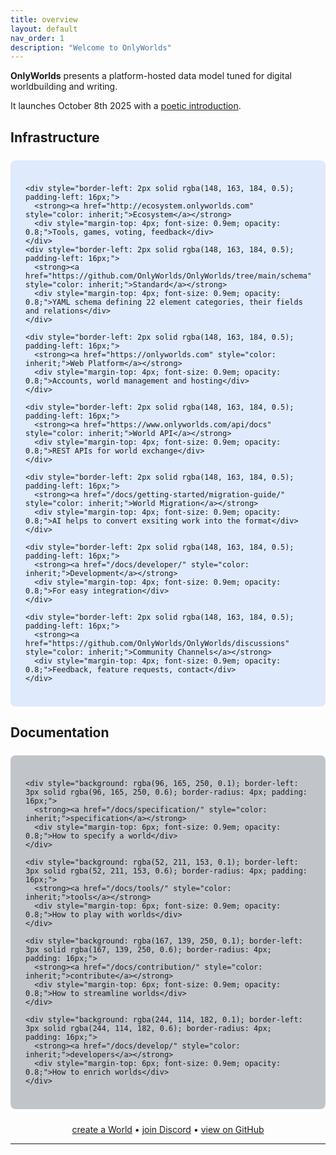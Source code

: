 ```yaml
---
title: overview
layout: default
nav_order: 1
description: "Welcome to OnlyWorlds"
---
```


**OnlyWorlds** presents a platform-hosted data model tuned for digital worldbuilding and writing. 

It launches October 8th 2025 with a [poetic introduction](http://soontm.onlyworlds.com).




## Infrastructure

<div style="background: rgba(59, 130, 246, 0.15); border-radius: 8px; padding: 24px; margin: 24px 0;">
  <div style="display: grid; gap: 16px;">

    <div style="border-left: 2px solid rgba(148, 163, 184, 0.5); padding-left: 16px;">
      <strong><a href="http://ecosystem.onlyworlds.com" style="color: inherit;">Ecosystem</a></strong>
      <div style="margin-top: 4px; font-size: 0.9em; opacity: 0.8;">Tools, games, voting, feedback</div>
    </div>
    <div style="border-left: 2px solid rgba(148, 163, 184, 0.5); padding-left: 16px;">
      <strong><a href="https://github.com/OnlyWorlds/OnlyWorlds/tree/main/schema" style="color: inherit;">Standard</a></strong>
      <div style="margin-top: 4px; font-size: 0.9em; opacity: 0.8;">YAML schema defining 22 element categories, their fields and relations</div>
    </div>

    <div style="border-left: 2px solid rgba(148, 163, 184, 0.5); padding-left: 16px;">
      <strong><a href="https://onlyworlds.com" style="color: inherit;">Web Platform</a></strong>
      <div style="margin-top: 4px; font-size: 0.9em; opacity: 0.8;">Accounts, world management and hosting</div>
    </div>

    <div style="border-left: 2px solid rgba(148, 163, 184, 0.5); padding-left: 16px;">
      <strong><a href="https://www.onlyworlds.com/api/docs" style="color: inherit;">World API</a></strong>
      <div style="margin-top: 4px; font-size: 0.9em; opacity: 0.8;">REST APIs for world exchange</div>
    </div>

    <div style="border-left: 2px solid rgba(148, 163, 184, 0.5); padding-left: 16px;">
      <strong><a href="/docs/getting-started/migration-guide/" style="color: inherit;">World Migration</a></strong>
      <div style="margin-top: 4px; font-size: 0.9em; opacity: 0.8;">AI helps to convert exsiting work into the format</div>
    </div>

    <div style="border-left: 2px solid rgba(148, 163, 184, 0.5); padding-left: 16px;">
      <strong><a href="/docs/developer/" style="color: inherit;">Development</a></strong>
      <div style="margin-top: 4px; font-size: 0.9em; opacity: 0.8;">For easy integration</div>
    </div>

    <div style="border-left: 2px solid rgba(148, 163, 184, 0.5); padding-left: 16px;">
      <strong><a href="https://github.com/OnlyWorlds/OnlyWorlds/discussions" style="color: inherit;">Community Channels</a></strong>
      <div style="margin-top: 4px; font-size: 0.9em; opacity: 0.8;">Feedback, feature requests, contact</div>
    </div>

  </div>
</div>


## Documentation

<div style="background: rgba(55, 65, 81, 0.3); border-radius: 8px; padding: 24px; margin: 24px 0;">
  <div style="display: grid; gap: 16px;">

    <div style="background: rgba(96, 165, 250, 0.1); border-left: 3px solid rgba(96, 165, 250, 0.6); border-radius: 4px; padding: 16px;">
      <strong><a href="/docs/specification/" style="color: inherit;">specification</a></strong>
      <div style="margin-top: 6px; font-size: 0.9em; opacity: 0.8;">How to specify a world</div>
    </div>

    <div style="background: rgba(52, 211, 153, 0.1); border-left: 3px solid rgba(52, 211, 153, 0.6); border-radius: 4px; padding: 16px;">
      <strong><a href="/docs/tools/" style="color: inherit;">tools</a></strong>
      <div style="margin-top: 6px; font-size: 0.9em; opacity: 0.8;">How to play with worlds</div>
    </div>

    <div style="background: rgba(167, 139, 250, 0.1); border-left: 3px solid rgba(167, 139, 250, 0.6); border-radius: 4px; padding: 16px;">
      <strong><a href="/docs/contribution/" style="color: inherit;">contribute</a></strong>
      <div style="margin-top: 6px; font-size: 0.9em; opacity: 0.8;">How to streamline worlds</div>
    </div>

    <div style="background: rgba(244, 114, 182, 0.1); border-left: 3px solid rgba(244, 114, 182, 0.6); border-radius: 4px; padding: 16px;">
      <strong><a href="/docs/develop/" style="color: inherit;">developers</a></strong>
      <div style="margin-top: 6px; font-size: 0.9em; opacity: 0.8;">How to enrich worlds</div>
    </div>

  </div>
</div>


<div style="text-align: center;">
<a href="https://www.onlyworlds.com/accounts/login/">create a World</a> • <a href="https://discord.gg/twCjqvVBwb">join Discord</a> • <a href="https://github.com/OnlyWorlds/OnlyWorlds">view on GitHub</a>
</div>


---

